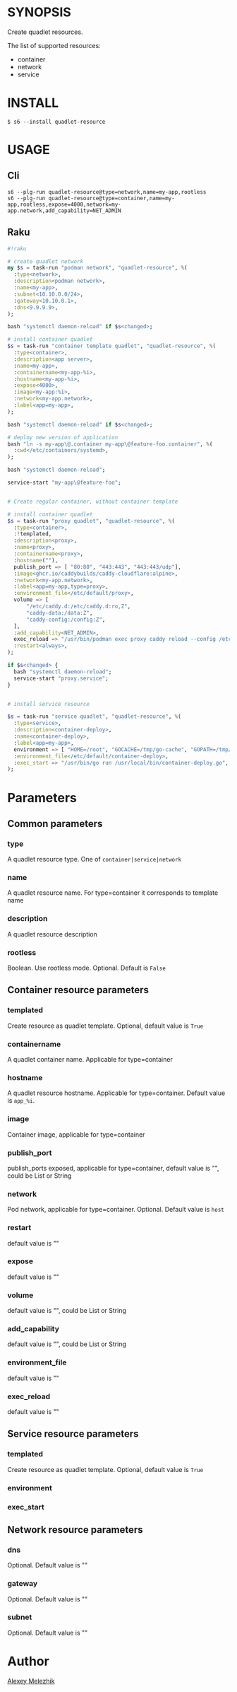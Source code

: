 # SYNOPSIS

Create quadlet resources.

The list of supported resources:

* container
* network
* service

# INSTALL

    $ s6 --install quadlet-resource

# USAGE

## Cli

```
s6 --plg-run quadlet-resource@type=network,name=my-app,rootless
s6 --plg-run quadlet-resource@type=container,name=my-app,rootless,expose=4000,network=my-app.network,add_capability=NET_ADMIN
```

## Raku

```raku
#!raku

# create quadlet network
my $s = task-run "podman network", "quadlet-resource", %(
  :type<network>, 
  :description<podman network>,
  :name<my-app>,
  :subnet<10.10.0.0/24>,
  :gateway<10.10.0.1>,
  :dns<9.9.9.9>,
);

bash "systemctl daemon-reload" if $s<changed>;

# install container quadlet
$s = task-run "container template quadlet", "quadlet-resource", %(
  :type<container>, 
  :description<app server>,
  :name<my-app>,
  :containername<my-app-%i>,
  :hostname<my-app-%i>,
  :expose<4000>,
  :image<my-app:%i>,
  :network<my-app.network>,
  :label<app=my-app>,
);

bash "systemctl daemon-reload" if $s<changed>;

# deploy new version of application
bash "ln -s my-app\@.container my-app\@feature-foo.container", %(
  :cwd</etc/containers/systemd>,
);

bash "systemctl daemon-reload";

service-start "my-app\@feature-foo";


# Create regular container, without container template

# install container quadlet
$s = task-run "proxy quadlet", "quadlet-resource", %(
  :type<container>, 
  :!templated,
  :description<proxy>,
  :name<proxy>,
  :containername<proxy>,
  :hostname(""),
  publish_port => [ "80:80", "443:443", "443:443/udp"],
  :image<ghcr.io/caddybuilds/caddy-cloudflare:alpine>,
  :network<my-app.network>,
  :label<app=my-app,type=proxy>,
  :environment_file</etc/default/proxy>,
  volume => [
      "/etc/caddy.d:/etc/caddy.d:ro,Z",
      "caddy-data:/data:Z",
      "caddy-config:/config:Z",
  ],
  :add_capability<NET_ADMIN>,
  exec_reload => "/usr/bin/podman exec proxy caddy reload --config /etc/caddy/Caddyfile --force",
  :restart<always>,
);

if $s<changed> {
  bash "systemctl daemon-reload";
  service-start "proxy.service";
}


# install service resource

$s = task-run "service quadlet", "quadlet-resource", %(
  :type<service>, 
  :description<container-deploy>,
  :name<container-deploy>,
  :label<app=my-app>,
  environment => [ "HOME=/root", "GOCACHE=/tmp/go-cache", "GOPATH=/tmp/go"],
  :environment_file</etc/default/container-deploy>,
  :exec_start => "/usr/bin/go run /usr/local/bin/container-deploy.go",
);

```

# Parameters

## Common parameters

### type

A quadlet resource type. One of `container|service|network`

### name

A quadlet resource name. For type=container it corresponds to template name

### description

A quadlet resource description

### rootless

Boolean. Use rootless mode. Optional. Default is `False` 

## Container resource parameters

### templated

Create resource as quadlet template. Optional, default value is `True`

### containername

A quadlet container name. Applicable for type=container

### hostname

A quadlet resource hostname. Applicable for type=container. Default value is `app_%i`.

### image

Container image, applicable for type=container

### publish_port

publish_ports exposed, applicable for type=container, default value is "", could be List or String 

### network

Pod network, applicable for type=container. Optional. Default value is `host`

### restart

default value is ""

### expose

default value is ""

### volume

default value is "", could be List or String

### add_capability

default value is "", could be List or String

### environment_file

default value is ""

### exec_reload

default value is ""

## Service resource parameters

### templated

Create resource as quadlet template. Optional, default value is `True`

### environment

### exec_start

## Network resource parameters

### dns

Optional. Default value is ""

### gateway

Optional. Default value is ""

### subnet

Optional. Default value is ""

# Author

[Alexey Melezhik](mailto:melezhik@gmail.com)
